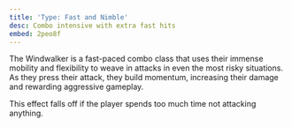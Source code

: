 ```yaml
---
title: 'Type: Fast and Nimble'
desc: Combo intensive with extra fast hits
embed: 2peo8f
---
```


The Windwalker is a fast-paced combo class that uses their immense mobility and flexibility to weave in attacks in even the
most risky situations. As they press their attack, they build momentum, increasing their damage and rewarding aggressive gameplay.

This effect falls off if the player spends too much time not attacking anything. 
